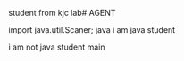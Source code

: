 student from kjc lab# AGENT

import java.util.Scaner;
java
i am java student

i am not java student
 main



        
